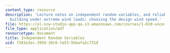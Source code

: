 ```yaml
---
content_type: resource
description: 'Lecture notes on independent random variables, and reliability of a
  building under extreme wind loads: choosing the design wind speed.'
file: https://ol-ocw-studio-app-qa.s3.amazonaws.com/courses/1-010-uncertainty-in-engineering-fall-2008/f381e3ec395820c07a535bbafa2c731d_app_10.pdf
file_type: application/pdf
resourcetype: Document
title: Independent Random Variables
uid: f381e3ec-3958-20c0-7a53-5bbafa2c731d
---
```

